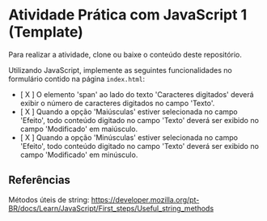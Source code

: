 # Atividade Prática com JavaScript 1 (Template)

Para realizar a atividade, clone ou baixe o conteúdo deste repositório.

Utilizando JavaScript, implemente as seguintes funcionalidades no formulário contido na página `index.html`:

- [ X ] O elemento 'span' ao lado do texto 'Caracteres digitados' deverá exibir o número de caracteres digitados no campo 'Texto'.
- [ X ] Quando a opção 'Maiúsculas' estiver selecionada no campo 'Efeito', todo conteúdo digitado no campo 'Texto' deverá ser exibido no campo 'Modificado' em maiúsculo.
- [ X ] Quando a opção 'Minúsculas' estiver selecionada no campo 'Efeito', todo conteúdo digitado no campo 'Texto' deverá ser exibido no campo 'Modificado' em minúsculo.

## Referências

Métodos úteis de string: 
https://developer.mozilla.org/pt-BR/docs/Learn/JavaScript/First_steps/Useful_string_methods
